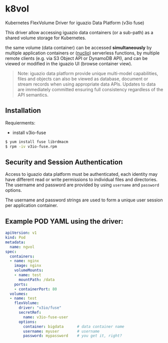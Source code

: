 # k8vol
Kubernetes FlexVolume Driver for iguazio Data Platform (v3io fuse) 

This driver allow accessing iguazio data containers (or a sub-path) as a shared volume storage for Kubernetes.

the same volume (data container) can be accessed **simultaneously** by multiple application containers or ([nuclio](https://github.com/nuclio/nuclio)) serverless functions, by multiple remote clients (e.g. via S3 Object API or DynamoDB API), and can be viewed or modified in the iguazio UI (browse container view). 


> Note: iguazio data platform provide unique multi-model capabilities, files and objects can also be viewed as database, document or stream records when using appropriate data APIs. Updates to data are immediately committed ensuring full consistency regardless of the API semantics.   


## Installation

Requierments:  
 - install v3io-fuse

```bash
$ yum install fuse librdmacm
$ rpm -iv v3io-fuse.rpm
```

## Security and Session Authentication 
Access to iguazio data platform must be authenticated, each identity may have different read or write permissions to individual files and directories. The username and password are provided by using `username` and `password`  options.

The username and password strings are used to form a unique user session per application container.

## Example POD YAML using the driver:

```yaml
apiVersion: v1
kind: Pod
metadata:
  name: ngvol
spec:
  containers:
  - name: nginx
    image: nginx
    volumeMounts:
    - name: test
      mountPath: /data
    ports:
    - containerPort: 80
  volumes:
  - name: test
    flexVolume:
      driver: "v3io/fuse"
      secretRef:   
        name: v3io-fuse-user
      options:
        container: bigdata      # data container name
        username: myuser        # username
        password: mypassword    # you get it, right?
```

